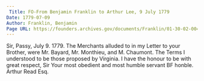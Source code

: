 ```yaml
---
 Title: FO-From Benjamin Franklin to Arthur Lee, 9 July 1779
Date: 1779-07-09
Author: Franklin, Benjamin
Page URL: https://founders.archives.gov/documents/Franklin/01-30-02-0048
---
```


Sir,
Passy, July 9. 1779.
The Merchants alluded to in my Letter to your Brother, were Mr. Bayard, Mr. Monthieu, and M. Chaumont. The Terms I understood to be those proposed by Virginia. I have the honour to be with great respect, Sir Your most obedient and most humble servant
BF
honble. Arthur Read Esq.

